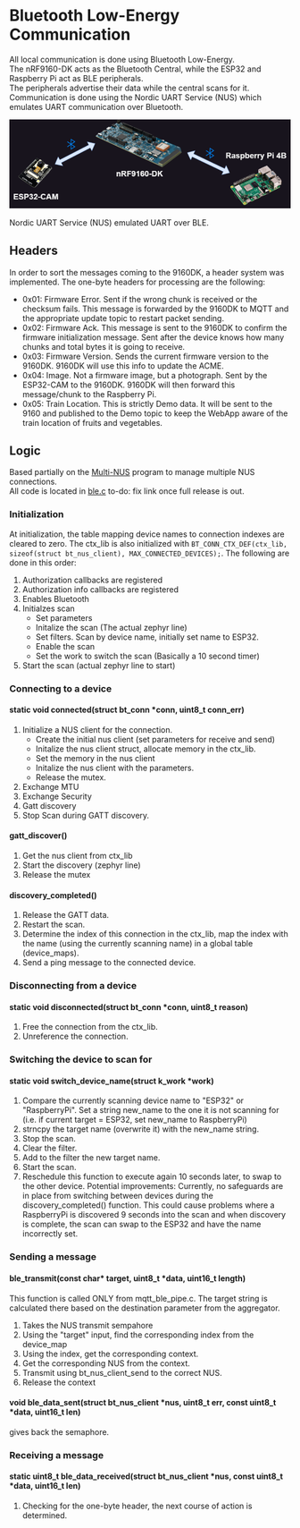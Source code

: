 # Bluetooth Low-Energy Communication
All local communication is done using Bluetooth Low-Energy.  
The nRF9160-DK acts as the Bluetooth Central, while the ESP32 and Raspberry Pi act as BLE peripherals.  
The peripherals advertise their data while the central scans for it. Communication is done using the Nordic UART Service (NUS) which emulates UART communication over Bluetooth.  

![Bluetooth Image](../images/Bluetooth.png)

Nordic UART Service (NUS) emulated UART over BLE.

## Headers
In order to sort the messages coming to the 9160DK, a header system was implemented. The one-byte headers for processing are the following:
- 0x01: Firmware Error. Sent if the wrong chunk is received or the checksum fails. This message is forwarded by the 9160DK to MQTT and the appropriate update topic to restart packet sending.
- 0x02: Firmware Ack. This message is sent to the 9160DK to confirm the firmware initialization message. Sent after the device knows how many chunks and total bytes it is going to receive.
- 0x03: Firmware Version. Sends the current firmware version to the 9160DK. 9160DK will use this info to update the ACME.
- 0x04: Image. Not a firmware image, but a photograph. Sent by the ESP32-CAM to the 9160DK. 9160DK will then forward this message/chunk to the Raspberry Pi.
- 0x05: Train Location. This is strictly Demo data. It will be sent to the 9160 and published to the Demo topic to keep the WebApp aware of the train location of fruits and vegetables.

## Logic
Based partially on the [Multi-NUS](https://github.com/NordicMatt/multi-NUS/tree/master) program to manage multiple NUS connections.  
All code is located in [ble.c](../9160dk) to-do: fix link once full release is out.
### Initialization
At initialization, the table mapping device names to connection indexes are cleared to zero. The ctx_lib is also initialized with ```BT_CONN_CTX_DEF(ctx_lib, sizeof(struct bt_nus_client), MAX_CONNECTED_DEVICES);```.
The following are done in this order:
1. Authorization callbacks are registered
2. Authorization info callbacks are registered
3. Enables Bluetooth
4. Initialzes scan
   - Set parameters
   - Initalize the scan (The actual zephyr line)
   - Set filters. Scan by device name, initially set name to ESP32.
   - Enable the scan
   - Set the work to switch the scan (Basically a 10 second timer)
5. Start the scan (actual zephyr line to start)

### Connecting to a device
#### static void connected(struct bt_conn *conn, uint8_t conn_err)
1. Initialize a NUS client for the connection.
   - Create the initial nus client (set parameters for receive and send)
   - Initalize the nus client struct, allocate memory in the ctx_lib.
   - Set the memory in the nus client
   - Initalize the nus client with the parameters.
   - Release the mutex.
2. Exchange MTU
3. Exchange Security
4. Gatt discovery
5. Stop Scan during GATT discovery.
#### gatt_discover()
1. Get the nus client from ctx_lib
2. Start the discovery (zephyr line)
3. Release the mutex
#### discovery_completed()
1. Release the GATT data.
2. Restart the scan.
3. Determine the index of this connection in the ctx_lib, map the index with the name (using the currently scanning name) in a global table (device_maps).
4. Send a ping message to the connected device.

### Disconnecting from a device
#### static void disconnected(struct bt_conn *conn, uint8_t reason)
1. Free the connection from the ctx_lib.
2. Unreference the connection.

### Switching the device to scan for
#### static void switch_device_name(struct k_work *work)
1. Compare the currently scanning device name to "ESP32" or "RaspberryPi". Set a string new_name to the one it is not scanning for (i.e. if current target = ESP32, set new_name to RaspberryPi)
2. strncpy the target name (overwrite it) with the new_name string.
3. Stop the scan.
4. Clear the filter.
5. Add to the filter the new target name.
6. Start the scan.
7. Reschedule this function to execute again 10 seconds later, to swap to the other device.
Potential improvements: Currently, no safeguards are in place from switching between devices during the discovery_completed() function. This could cause problems where a RaspberryPi is discovered 9 seconds into the scan and when discovery is complete, the scan can swap to the ESP32 and have the name incorrectly set.

### Sending a message
#### ble_transmit(const char* target, uint8_t *data, uint16_t length)
This function is called ONLY from mqtt_ble_pipe.c. The target string is calculated there based on the destination parameter from the aggregator.
1. Takes the NUS transmit sempahore
2. Using the "target" input, find the corresponding index from the device_map
3. Using the index, get the corresponding context.
4. Get the corresponding NUS from the context.
5. Transmit using bt_nus_client_send to the correct NUS.
6. Release the context
#### void ble_data_sent(struct bt_nus_client *nus, uint8_t err, const uint8_t *data, uint16_t len)
gives back the semaphore.

### Receiving a message
#### static uint8_t ble_data_received(struct bt_nus_client *nus, const uint8_t *data, uint16_t len)
1. Checking for the one-byte header, the next course of action is determined.



